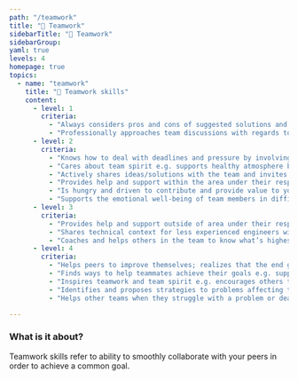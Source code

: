 ```yaml
---
path: "/teamwork"
title: "🤝 Teamwork"
sidebarTitle: "🤝 Teamwork"
sidebarGroup:
yaml: true
levels: 4
homepage: true
topics:
  - name: "teamwork"
    title: "🤝 Teamwork skills"
    content:
      - level: 1
        criteria:
          - "Always considers pros and cons of suggested solutions and comes with meaningful feedback"
          - "Professionally approaches team discussions with regards to its content rather than personal matters e.g. does not reject other’s ideas upfront because of bias"
      - level: 2
        criteria:
          - "Knows how to deal with deadlines and pressure by involving peers to find the right solution"
          - "Cares about team spirit e.g. supports healthy atmosphere between teammates, emphasises team’s successes"
          - "Actively shares ideas/solutions with the team and invites feedback on their work"
          - "Provides help and support within the area under their responsibility"
          - "Is hungry and driven to contribute and provide value to your team and to the product"
          - "Supports the emotional well-being of team members in difficult times"
      - level: 3
        criteria:
          - "Provides help and support outside of area under their responsibility"
          - "Shares technical context for less experienced engineers within project"
          - "Coaches and helps others in the team to know what’s highest priority and most recent goal within the project"
      - level: 4
        criteria:
          - "Helps peers to improve themselves; realizes that the end goal is improving the project’s and Applover team"
          - "Finds ways to help teammates achieve their goals e.g. supports teammates when they struggle, offers help and suggests solutions to their issues"
          - "Inspires teamwork and team spirit e.g. encourages others to actively share and communicate their ideas and work as a team rather than individuals"
          - "Identifies and proposes strategies to problems affecting their team e.g. internal communication problems or blockers in delivery process"
          - "Helps other teams when they struggle with a problem or deadline"

---
```


### What is it about?
Teamwork skills refer to ability to smoothly collaborate with your peers in order to achieve a common goal.
